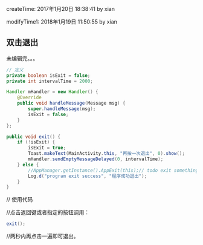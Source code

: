 
createTime: 2017年1月20日 18:38:41 by xian

modifyTime1: 2018年1月19日 11:50:55 by xian

## 双击退出

未编辑完。。。

```java
// 定义
private boolean isExit = false;
private int intervalTime = 2000;

Handler mHandler = new Handler() {
	@Override
	public void handleMessage(Message msg) {
		super.handleMessage(msg);
		isExit = false;
	}
};

public void exit() {
	if (!isExit) {
		isExit = true;
		Toast.makeText(MainActivity.this, "再按一次退出", 0).show();
		mHandler.sendEmptyMessageDelayed(0, intervalTime);
	} else {
		//AppManager.getInstance().AppExit(this);// todo exit something
		Log.d("program exit success", "程序成功退出");
	}
}
```


// 使用代码

//点击返回键或者指定的按钮调用：
```java
exit();
```
//两秒内再点击一遍即可退出。
